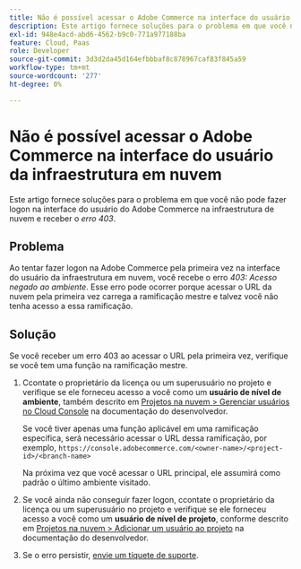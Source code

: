 ```yaml
---
title: Não é possível acessar o Adobe Commerce na interface do usuário da infraestrutura em nuvem
description: Este artigo fornece soluções para o problema em que você não consegue fazer logon na interface do usuário da Adobe Commerce na infraestrutura em nuvem e recebe o "erro 403".
exl-id: 948e4acd-abd6-4562-b9c0-771a977188ba
feature: Cloud, Paas
role: Developer
source-git-commit: 3d3d2da45d164efbbbaf8c878967caf83f845a59
workflow-type: tm+mt
source-wordcount: '277'
ht-degree: 0%

---
```


# Não é possível acessar o Adobe Commerce na interface do usuário da infraestrutura em nuvem

Este artigo fornece soluções para o problema em que você não pode fazer logon na interface do usuário do Adobe Commerce na infraestrutura de nuvem e receber o *erro 403*.

## Problema

Ao tentar fazer logon na Adobe Commerce pela primeira vez na interface do usuário da infraestrutura em nuvem, você recebe o erro *403: Acesso negado ao ambiente*. Esse erro pode ocorrer porque acessar o URL da nuvem pela primeira vez carrega a ramificação mestre e talvez você não tenha acesso a essa ramificação.

## Solução

Se você receber um erro 403 ao acessar o URL pela primeira vez, verifique se você tem uma função na ramificação mestre.

1. Сcontate o proprietário da licença ou um superusuário no projeto e verifique se ele forneceu acesso a você como um **usuário de nível de ambiente**, também descrito em [Projetos na nuvem > Gerenciar usuários no Cloud Console](https://experienceleague.adobe.com/docs/commerce-cloud-service/user-guide/project/user-access.html#manage-users-from-the-cloud-console) na documentação do desenvolvedor.

   Se você tiver apenas uma função aplicável em uma ramificação específica, será necessário acessar o URL dessa ramificação, por exemplo,
   `https://console.adobecommerce.com/<owner-name>/<project-id>/<branch-name>`

   Na próxima vez que você acessar o URL principal, ele assumirá como padrão o último ambiente visitado.

1. Se você ainda não conseguir fazer logon, сcontate o proprietário da licença ou um superusuário no projeto e verifique se ele forneceu acesso a você como um **usuário de nível de projeto**, conforme descrito em [Projetos na nuvem > Adicionar um usuário ao projeto](https://experienceleague.adobe.com/docs/commerce-cloud-service/user-guide/project/user-access.html#add-a-user-to-the-project) na documentação do desenvolvedor.
1. Se o erro persistir, [envie um tíquete de suporte](/help/help-center-guide/help-center/magento-help-center-user-guide.md#submit-ticket).
